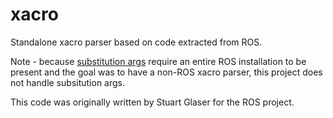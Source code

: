 xacro
=====

Standalone xacro parser based on code extracted from ROS.

Note - because [substitution args](http://ros.org/wiki/roslaunch/XML#substitution_args) require
an entire ROS installation to be present and the goal was to have a
non-ROS xacro parser, this project does not handle subsitution args.

This code was originally written by Stuart Glaser for the ROS project. 
